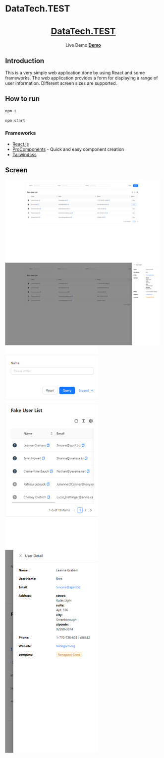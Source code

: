 # DataTech.TEST

<a href="https://data-tech-test.vercel.app/">
  <h1 align="center">DataTech.TEST</h1>
</a>

<p align="center">
  Live Demo <a href="https://data-tech-test.vercel.app/"><strong>Demo</strong></a>
</p>

## Introduction

This is a very simple web application done by using React and some frameworks. The web application provides a form for displaying a range of user information. Different screen sizes are supported.

## How to run

```bash
npm i
```

```bash
npm start
```
### Frameworks

- [React.js](https://react.dev/)
- [ProComponents](https://procomponents.ant.design/) - Quick and easy component creation
- [Tailwindcss](https://tailwindcss.com/)

## Screen

<img alt="Precedent – Building blocks for your Next project" src="demo/1.png" width="500">

<img alt="Precedent – Building blocks for your Next project" src="demo/2.png" width="500">

<img alt="Precedent – Building blocks for your Next project" src="demo/3.png" width="300">

<img alt="Precedent – Building blocks for your Next project" src="demo/4.png" width="300">